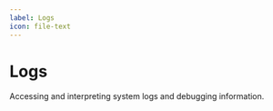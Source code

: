 ```yaml
---
label: Logs
icon: file-text
---
```


# Logs

Accessing and interpreting system logs and debugging information.
